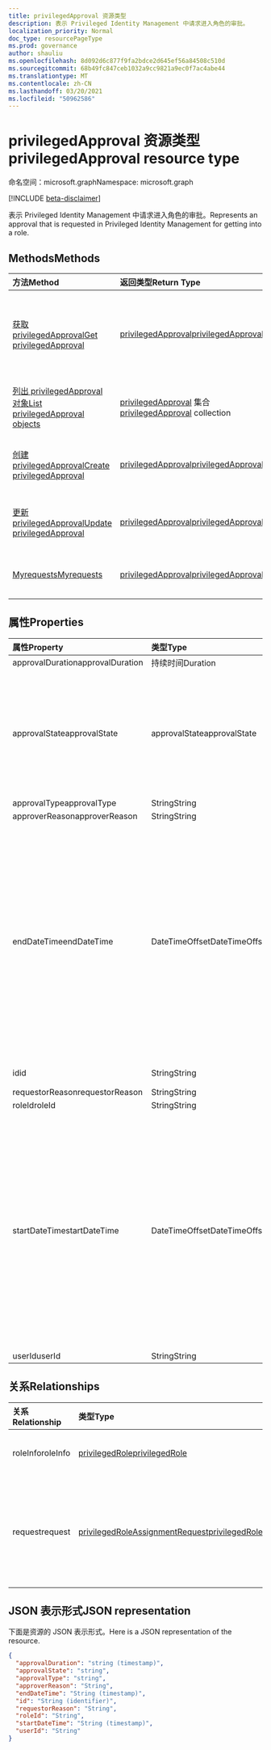 ```yaml
---
title: privilegedApproval 资源类型
description: 表示 Privileged Identity Management 中请求进入角色的审批。
localization_priority: Normal
doc_type: resourcePageType
ms.prod: governance
author: shauliu
ms.openlocfilehash: 8d092d6c877f9fa2bdce2d645ef56a84508c510d
ms.sourcegitcommit: 68b49fc847ceb1032a9cc9821a9ec0f7ac4abe44
ms.translationtype: MT
ms.contentlocale: zh-CN
ms.lasthandoff: 03/20/2021
ms.locfileid: "50962586"
---
```

# <a name="privilegedapproval-resource-type"></a><span data-ttu-id="d8a7a-103">privilegedApproval 资源类型</span><span class="sxs-lookup"><span data-stu-id="d8a7a-103">privilegedApproval resource type</span></span>

<span data-ttu-id="d8a7a-104">命名空间：microsoft.graph</span><span class="sxs-lookup"><span data-stu-id="d8a7a-104">Namespace: microsoft.graph</span></span>

[!INCLUDE [beta-disclaimer](../../includes/beta-disclaimer.md)]

<span data-ttu-id="d8a7a-105">表示 Privileged Identity Management 中请求进入角色的审批。</span><span class="sxs-lookup"><span data-stu-id="d8a7a-105">Represents an approval that is requested in Privileged Identity Management for getting into a role.</span></span>


## <a name="methods"></a><span data-ttu-id="d8a7a-106">Methods</span><span class="sxs-lookup"><span data-stu-id="d8a7a-106">Methods</span></span>

| <span data-ttu-id="d8a7a-107">方法</span><span class="sxs-lookup"><span data-stu-id="d8a7a-107">Method</span></span>           | <span data-ttu-id="d8a7a-108">返回类型</span><span class="sxs-lookup"><span data-stu-id="d8a7a-108">Return Type</span></span>    |<span data-ttu-id="d8a7a-109">说明</span><span class="sxs-lookup"><span data-stu-id="d8a7a-109">Description</span></span>|
|:---------------|:--------|:----------|
|[<span data-ttu-id="d8a7a-110">获取 privilegedApproval</span><span class="sxs-lookup"><span data-stu-id="d8a7a-110">Get privilegedApproval</span></span>](../api/privilegedapproval-get.md) | [<span data-ttu-id="d8a7a-111">privilegedApproval</span><span class="sxs-lookup"><span data-stu-id="d8a7a-111">privilegedApproval</span></span>](privilegedapproval.md) |<span data-ttu-id="d8a7a-112">读取 privilegedApproval 对象的属性和关系。</span><span class="sxs-lookup"><span data-stu-id="d8a7a-112">Read properties and relationships of privilegedApproval object.</span></span>|
|[<span data-ttu-id="d8a7a-113">列出 privilegedApproval 对象</span><span class="sxs-lookup"><span data-stu-id="d8a7a-113">List privilegedApproval objects</span></span>](../api/privilegedapproval-list.md) | <span data-ttu-id="d8a7a-114">[privilegedApproval](privilegedapproval.md) 集合</span><span class="sxs-lookup"><span data-stu-id="d8a7a-114">[privilegedApproval](privilegedapproval.md) collection</span></span>|<span data-ttu-id="d8a7a-115">获取 privilegedApproval 的集合。</span><span class="sxs-lookup"><span data-stu-id="d8a7a-115">Get the collection of privilegedApproval.</span></span>|
|[<span data-ttu-id="d8a7a-116">创建 privilegedApproval</span><span class="sxs-lookup"><span data-stu-id="d8a7a-116">Create privilegedApproval</span></span>](../api/privilegedapproval-post-privilegedapproval.md) | [<span data-ttu-id="d8a7a-117">privilegedApproval</span><span class="sxs-lookup"><span data-stu-id="d8a7a-117">privilegedApproval</span></span>](privilegedapproval.md)    |<span data-ttu-id="d8a7a-118">创建 privilegedApproval 对象。</span><span class="sxs-lookup"><span data-stu-id="d8a7a-118">Create privilegedApproval object.</span></span> |
|[<span data-ttu-id="d8a7a-119">更新 privilegedApproval</span><span class="sxs-lookup"><span data-stu-id="d8a7a-119">Update privilegedApproval</span></span>](../api/privilegedapproval-update.md) | [<span data-ttu-id="d8a7a-120">privilegedApproval</span><span class="sxs-lookup"><span data-stu-id="d8a7a-120">privilegedApproval</span></span>](privilegedapproval.md) |<span data-ttu-id="d8a7a-121">更新 privilegedApproval 对象。</span><span class="sxs-lookup"><span data-stu-id="d8a7a-121">Update privilegedApproval object.</span></span> |
|[<span data-ttu-id="d8a7a-122">Myrequests</span><span class="sxs-lookup"><span data-stu-id="d8a7a-122">Myrequests</span></span>](../api/privilegedapproval-myrequests.md)|[<span data-ttu-id="d8a7a-123">privilegedApproval</span><span class="sxs-lookup"><span data-stu-id="d8a7a-123">privilegedApproval</span></span>](privilegedapproval.md)|<span data-ttu-id="d8a7a-124">获取请求者的审批请求。</span><span class="sxs-lookup"><span data-stu-id="d8a7a-124">Get the requestor's approval requests.</span></span>|

## <a name="properties"></a><span data-ttu-id="d8a7a-125">属性</span><span class="sxs-lookup"><span data-stu-id="d8a7a-125">Properties</span></span>
| <span data-ttu-id="d8a7a-126">属性</span><span class="sxs-lookup"><span data-stu-id="d8a7a-126">Property</span></span>     | <span data-ttu-id="d8a7a-127">类型</span><span class="sxs-lookup"><span data-stu-id="d8a7a-127">Type</span></span>   |<span data-ttu-id="d8a7a-128">说明</span><span class="sxs-lookup"><span data-stu-id="d8a7a-128">Description</span></span>|
|:---------------|:--------|:----------|
|<span data-ttu-id="d8a7a-129">approvalDuration</span><span class="sxs-lookup"><span data-stu-id="d8a7a-129">approvalDuration</span></span>|<span data-ttu-id="d8a7a-130">持续时间</span><span class="sxs-lookup"><span data-stu-id="d8a7a-130">Duration</span></span>||
|<span data-ttu-id="d8a7a-131">approvalState</span><span class="sxs-lookup"><span data-stu-id="d8a7a-131">approvalState</span></span>|<span data-ttu-id="d8a7a-132">approvalState</span><span class="sxs-lookup"><span data-stu-id="d8a7a-132">approvalState</span></span>| <span data-ttu-id="d8a7a-133">可取值为：`pending`、`approved`、`denied`、`aborted`、`canceled`。</span><span class="sxs-lookup"><span data-stu-id="d8a7a-133">Possible values are: `pending`, `approved`, `denied`, `aborted`, `canceled`.</span></span>|
|<span data-ttu-id="d8a7a-134">approvalType</span><span class="sxs-lookup"><span data-stu-id="d8a7a-134">approvalType</span></span>|<span data-ttu-id="d8a7a-135">String</span><span class="sxs-lookup"><span data-stu-id="d8a7a-135">String</span></span>||
|<span data-ttu-id="d8a7a-136">approverReason</span><span class="sxs-lookup"><span data-stu-id="d8a7a-136">approverReason</span></span>|<span data-ttu-id="d8a7a-137">String</span><span class="sxs-lookup"><span data-stu-id="d8a7a-137">String</span></span>||
|<span data-ttu-id="d8a7a-138">endDateTime</span><span class="sxs-lookup"><span data-stu-id="d8a7a-138">endDateTime</span></span>|<span data-ttu-id="d8a7a-139">DateTimeOffset</span><span class="sxs-lookup"><span data-stu-id="d8a7a-139">DateTimeOffset</span></span>|<span data-ttu-id="d8a7a-140">时间戳类型表示采用 ISO 8601 格式的日期和时间信息，始终采用 UTC 时区。</span><span class="sxs-lookup"><span data-stu-id="d8a7a-140">The Timestamp type represents date and time information using ISO 8601 format and is always in UTC time.</span></span> <span data-ttu-id="d8a7a-141">例如，2014 年 1 月 1 日午夜 UTC 为 `2014-01-01T00:00:00Z`</span><span class="sxs-lookup"><span data-stu-id="d8a7a-141">For example, midnight UTC on Jan 1, 2014 is `2014-01-01T00:00:00Z`</span></span>|
|<span data-ttu-id="d8a7a-142">id</span><span class="sxs-lookup"><span data-stu-id="d8a7a-142">id</span></span>|<span data-ttu-id="d8a7a-143">String</span><span class="sxs-lookup"><span data-stu-id="d8a7a-143">String</span></span>| <span data-ttu-id="d8a7a-144">只读。</span><span class="sxs-lookup"><span data-stu-id="d8a7a-144">Read-only.</span></span>|
|<span data-ttu-id="d8a7a-145">requestorReason</span><span class="sxs-lookup"><span data-stu-id="d8a7a-145">requestorReason</span></span>|<span data-ttu-id="d8a7a-146">String</span><span class="sxs-lookup"><span data-stu-id="d8a7a-146">String</span></span>||
|<span data-ttu-id="d8a7a-147">roleId</span><span class="sxs-lookup"><span data-stu-id="d8a7a-147">roleId</span></span>|<span data-ttu-id="d8a7a-148">String</span><span class="sxs-lookup"><span data-stu-id="d8a7a-148">String</span></span>||
|<span data-ttu-id="d8a7a-149">startDateTime</span><span class="sxs-lookup"><span data-stu-id="d8a7a-149">startDateTime</span></span>|<span data-ttu-id="d8a7a-150">DateTimeOffset</span><span class="sxs-lookup"><span data-stu-id="d8a7a-150">DateTimeOffset</span></span>|<span data-ttu-id="d8a7a-151">时间戳类型表示采用 ISO 8601 格式的日期和时间信息，始终采用 UTC 时区。</span><span class="sxs-lookup"><span data-stu-id="d8a7a-151">The Timestamp type represents date and time information using ISO 8601 format and is always in UTC time.</span></span> <span data-ttu-id="d8a7a-152">例如，2014 年 1 月 1 日午夜 UTC 为 `2014-01-01T00:00:00Z`</span><span class="sxs-lookup"><span data-stu-id="d8a7a-152">For example, midnight UTC on Jan 1, 2014 is `2014-01-01T00:00:00Z`</span></span>|
|<span data-ttu-id="d8a7a-153">userId</span><span class="sxs-lookup"><span data-stu-id="d8a7a-153">userId</span></span>|<span data-ttu-id="d8a7a-154">String</span><span class="sxs-lookup"><span data-stu-id="d8a7a-154">String</span></span>||

## <a name="relationships"></a><span data-ttu-id="d8a7a-155">关系</span><span class="sxs-lookup"><span data-stu-id="d8a7a-155">Relationships</span></span>
| <span data-ttu-id="d8a7a-156">关系</span><span class="sxs-lookup"><span data-stu-id="d8a7a-156">Relationship</span></span> | <span data-ttu-id="d8a7a-157">类型</span><span class="sxs-lookup"><span data-stu-id="d8a7a-157">Type</span></span>   |<span data-ttu-id="d8a7a-158">说明</span><span class="sxs-lookup"><span data-stu-id="d8a7a-158">Description</span></span>|
|:---------------|:--------|:----------|
|<span data-ttu-id="d8a7a-159">roleInfo</span><span class="sxs-lookup"><span data-stu-id="d8a7a-159">roleInfo</span></span>|[<span data-ttu-id="d8a7a-160">privilegedRole</span><span class="sxs-lookup"><span data-stu-id="d8a7a-160">privilegedRole</span></span>](privilegedrole.md)| <span data-ttu-id="d8a7a-161">只读。</span><span class="sxs-lookup"><span data-stu-id="d8a7a-161">Read-only.</span></span> <span data-ttu-id="d8a7a-162">可为 Null。</span><span class="sxs-lookup"><span data-stu-id="d8a7a-162">Nullable.</span></span>|
|<span data-ttu-id="d8a7a-163">request</span><span class="sxs-lookup"><span data-stu-id="d8a7a-163">request</span></span>|[<span data-ttu-id="d8a7a-164">privilegedRoleAssignmentRequest</span><span class="sxs-lookup"><span data-stu-id="d8a7a-164">privilegedRoleAssignmentRequest</span></span>](privilegedroleassignmentrequest.md)| <span data-ttu-id="d8a7a-165">只读。</span><span class="sxs-lookup"><span data-stu-id="d8a7a-165">Read-only.</span></span> <span data-ttu-id="d8a7a-166">此角色分配对象的请求</span><span class="sxs-lookup"><span data-stu-id="d8a7a-166">The role assignment request for this approval object</span></span>|

## <a name="json-representation"></a><span data-ttu-id="d8a7a-167">JSON 表示形式</span><span class="sxs-lookup"><span data-stu-id="d8a7a-167">JSON representation</span></span>
<span data-ttu-id="d8a7a-168">下面是资源的 JSON 表示形式。</span><span class="sxs-lookup"><span data-stu-id="d8a7a-168">Here is a JSON representation of the resource.</span></span>

<!-- {
  "blockType": "resource",
  "optionalProperties": [

  ],
  "keyProperty": "id",
  "baseType":"microsoft.graph.entity",
  "@odata.type": "microsoft.graph.privilegedApproval"
}-->

```json
{
  "approvalDuration": "string (timestamp)",
  "approvalState": "string",
  "approvalType": "string",
  "approverReason": "String",
  "endDateTime": "String (timestamp)",
  "id": "String (identifier)",
  "requestorReason": "String",
  "roleId": "String",
  "startDateTime": "String (timestamp)",
  "userId": "String"
}

```

<!-- uuid: 8fcb5dbc-d5aa-4681-8e31-b001d5168d79
2015-10-25 14:57:30 UTC -->
<!--
{
  "type": "#page.annotation",
  "description": "privilegedApproval resource",
  "keywords": "",
  "section": "documentation",
  "tocPath": "",
  "suppressions": []
}
-->


